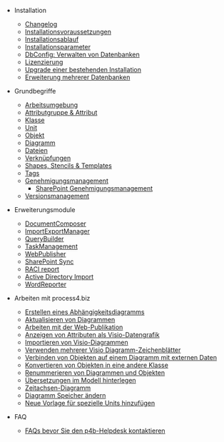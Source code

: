 - Installation

	- [Changelog](/changelog-de.md)
	- [Installationsvoraussetzungen](/installationsvoraussetzungen.md)
	- [Installationsablauf](/installationsablauf.md)
	- [Installationsparameter](/installationsparameter/)
	- [DbConfig: Verwalten von Datenbanken](/dbconfig-verwalten-von-datenbanken/)
	- [Lizenzierung](/lizenzierung/)
	- [Upgrade einer bestehenden Installation](/upgrade-einer-bestehenden-Installation.md)
	- [Erweiterung mehrerer Datenbanken](/erweiterung-mehrerer-datenbanken.md)
- Grundbegriffe

	- [Arbeitsumgebung](/arbeitsumgebung/)
	- [Attributgruppe & Attribut](/attributgruppe-und-attribut/)
	- [Klasse](/klasse.md)
	- [Unit](/unit_de.md)
	- [Objekt](/objekt.md)
	- [Diagramm](/diagramm.md)
	- [Dateien](/dateien.md)
	- [Verknüpfungen](/verknüpfungen/)
	- [Shapes, Stencils & Templates](/shapes-stencils-und-templates-de/)
	- [Tags](/tags-de.md)
	- [Genehmigungsmanagement](/genehmigungsmanagement/)
		- [SharePoint Genehmigungsmanagement](/genehmigungsmanagement/sharepoint-genehmigungsmanagement.md)
	- [Versionsmanagement](/versionsmanagement.md)
- Erweiterungsmodule

	- [DocumentComposer](/documentcomposer-de/)
	- [ImportExportManager](/importexportmanager-de/)
	- [QueryBuilder](/querybuilder-de/)
	- [TaskManagement](/taskmanagement-de/)
	- [WebPublisher](/webpublisher-de/)
	- [SharePoint Sync](/sharepoint-sync-de/)
	- [RACI report](/raci-report-de.md)
	- [Active Directory Import](/active-directory-import-de.md)
	- [WordReporter](/wordreporter-de/)
- Arbeiten mit process4.biz

	- [Erstellen eines Abhängigkeitsdiagramms](/erstellen-eines-abhängigkeitsdiagramms.md)
	- [Aktualisieren von Diagrammen](/aktualisieren-von-diagrammen/)
	- [Arbeiten mit der Web-Publikation](/arbeiten-mit-der-web-publikation/)
	- [Anzeigen von Attributen als Visio-Datengrafik](/anzeigen-von-attributen-als-visio-datengrafik.md)
	- [Importieren von Visio-Diagrammen](/importieren-von-visio-diagrammen.md)
	- [Verwenden mehrerer Visio Diagramm-Zeichenblätter](/verwenden-mehrerer-visio-diagramm-zeichenblätter.md)
	- [Verbinden von Objekten auf einem Diagramm mit externen Daten](/verbinden-von-objekten-auf-einem-diagramm-mit-externen-daten.md)
	- [Konvertieren von Objekten in eine andere Klasse](/konvertieren-von-objekten-in-eine-andere-klasse.md)
	- [Renummerieren von Diagrammen und Objekten](/renummerieren-von-diagrammen-und-objekten.md)
	- [Übersetzungen im Modell hinterlegen](/übersetzungen-im-modell-hinterlegen.md)
	- [Zeitachsen-Diagramm](/zeitachsen-diagramm/)
	- [Diagramm Speicher ändern](/diagramm-speicher-ändern.md)
	- [Neue Vorlage für spezielle Units hinzufügen ](/neue-vorlage-für-spezielle-units-hinzufügen.md)
- FAQ

	- [FAQs bevor Sie den p4b-Helpdesk kontaktieren](/faqs-bevor-sie-den-p4b-helpdesk-kontaktieren/)

